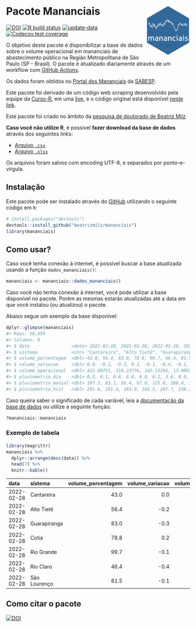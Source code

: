 
<!-- README.md is generated from README.Rmd. Please edit that file -->

# Pacote Mananciais <img src="man/figures/hexlogo.png" align="right" width = "120px"/>

<!-- badges: start -->

[![DOI](https://zenodo.org/badge/DOI/10.5281/zenodo.4733056.svg)](https://doi.org/10.5281/zenodo.4733056)
[![R build
status](https://github.com/beatrizmilz/mananciais/workflows/R-CMD-check/badge.svg)](https://github.com/beatrizmilz/mananciais/actions)
[![update-data](https://github.com/beatrizmilz/mananciais/actions/workflows/2-update_data.yaml/badge.svg)](https://github.com/beatrizmilz/mananciais/actions/workflows/2-update_data.yaml)
[![Codecov test
coverage](https://codecov.io/gh/beatrizmilz/mananciais/branch/master/graph/badge.svg)](https://codecov.io/gh/beatrizmilz/mananciais?branch=master)
<!-- badges: end -->

O objetivo deste pacote é disponibilizar a base de dados sobre o volume
operacional em mananciais de abastecimento público na Região
Metropolitana de São Paulo (SP - Brasil). O pacote é atualizado
diariamente através de um workflow com [GitHub
Actions](https://github.com/beatrizmilz/mananciais/actions).

Os dados foram obtidos no [Portal dos
Mananciais](http://mananciais.sabesp.com.br/Situacao) da
[SABESP](http://site.sabesp.com.br/site/Default.aspx).

Este pacote foi derivado de um código web scraping desenvolvido pela
equipe da [Curso-R](https://www.curso-r.com/), em uma
[live](https://youtu.be/jvZIxrMmOcQ), e o código original está
disponível [neste
link](https://github.com/curso-r/lives/blob/master/drafts/20200730_scraper_sabesp.R).

Este pacote foi criado no âmbito da [pesquisa de doutorado de Beatriz
Milz](https://beatrizmilz.github.io/tese/).

**Caso você não utilize R**, é possível **fazer download da base de
dados** através dos seguintes links:

  - [Arquivo
    `.csv`](https://github.com/beatrizmilz/mananciais/raw/master/inst/extdata/mananciais.csv)
  - [Arquivo
    `.xlsx`](https://github.com/beatrizmilz/mananciais/blob/master/inst/extdata/mananciais.xlsx?raw=true)

Os arquivos foram salvos com encoding UTF-8, e separados por
ponto-e-vírgula.

## Instalação

Este pacote pode ser instalado através do [GitHub](https://github.com/)
utilizando o seguinte código em `R`:

``` r
# install.packages("devtools")
devtools::install_github("beatrizmilz/mananciais")
library(mananciais)
```

## Como usar?

Caso você tenha conexão à internet, é possível buscar a base atualizada
usando a função `dados_mananciais()`:

``` r
mananciais <- mananciais::dados_mananciais() 
```

Caso você não tenha conexão à internet, você pode utilizar a base
disponível no pacote. Porém as mesmas estarão atualizadas até a data em
que você instalou (ou atualizou) o pacote.

Abaixo segue um exemplo da base disponível:

``` r
dplyr::glimpse(mananciais)
#> Rows: 50,059
#> Columns: 8
#> $ data                <date> 2022-02-28, 2022-02-28, 2022-02-28, 2022-02-28, 2…
#> $ sistema             <chr> "Cantareira", "Alto Tietê", "Guarapiranga", "Cotia…
#> $ volume_porcentagem  <dbl> 43.0, 56.4, 83.0, 78.8, 99.7, 46.4, 81.5, 43.0, 56…
#> $ volume_variacao     <dbl> 0.0, -0.2, -0.3, 0.2, -0.1, -0.4, -0.1, 0.1, -0.2,…
#> $ volume_operacional  <dbl> 422.00751, 316.23776, 142.15392, 13.00033, 111.801…
#> $ pluviometria_dia    <dbl> 0.5, 0.1, 0.0, 0.0, 0.0, 0.2, 3.6, 0.0, 0.1, 0.0, …
#> $ pluviometria_mensal <dbl> 107.3, 83.1, 56.4, 67.0, 125.0, 268.4, 102.4, 106.…
#> $ pluviometria_hist   <dbl> 201.6, 191.5, 193.9, 183.5, 207.7, 238.7, 233.4, 2…
```

Caso queira saber o significado de cada variável, leia a [documentação
da base de
dados](https://beatrizmilz.github.io/mananciais/reference/mananciais.html)
ou utilize a seguinte função:

``` r
?mananciais::mananciais
```

### Exemplo de tabela

``` r
library(magrittr)
mananciais %>% 
  dplyr::arrange(desc(data)) %>% 
  head(7) %>%
  knitr::kable()
```

| data       | sistema      | volume\_porcentagem | volume\_variacao | volume\_operacional | pluviometria\_dia | pluviometria\_mensal | pluviometria\_hist |
| :--------- | :----------- | ------------------: | ---------------: | ------------------: | ----------------: | -------------------: | -----------------: |
| 2022-02-28 | Cantareira   |                43.0 |              0.0 |           422.00751 |               0.5 |                107.3 |              201.6 |
| 2022-02-28 | Alto Tietê   |                56.4 |            \-0.2 |           316.23776 |               0.1 |                 83.1 |              191.5 |
| 2022-02-28 | Guarapiranga |                83.0 |            \-0.3 |           142.15392 |               0.0 |                 56.4 |              193.9 |
| 2022-02-28 | Cotia        |                78.8 |              0.2 |            13.00033 |               0.0 |                 67.0 |              183.5 |
| 2022-02-28 | Rio Grande   |                99.7 |            \-0.1 |           111.80112 |               0.0 |                125.0 |              207.7 |
| 2022-02-28 | Rio Claro    |                46.4 |            \-0.4 |             6.34424 |               0.2 |                268.4 |              238.7 |
| 2022-02-28 | São Lourenço |                81.5 |            \-0.1 |            72.40085 |               3.6 |                102.4 |              233.4 |

## Como citar o pacote

[![DOI](https://zenodo.org/badge/DOI/10.5281/zenodo.4733056.svg)](https://doi.org/10.5281/zenodo.4733056)
